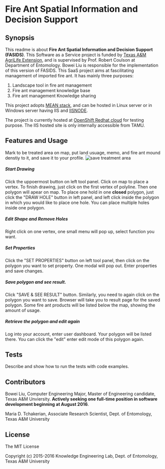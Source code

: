 Fire Ant Spatial Information and Decision Support
===

## Synopsis

This readme is about **Fire Ant Spatial Information and Decision Support (FASIDS)**. This Software as a Service project is funded by [Texas A&M AgriLife Extension](http://agrilifeextension.tamu.edu/), and is supervised by Prof. Robert Coulson at Department of Entomology. Bowei Liu is responsible for the implementation of this version of FASIDS.
This SaaS project aims at fascilitating management of imported fire ant.  It has mainly three purposes:
1. Landscape tool in fire ant management
2. Fire ant management knowledge base 
3. Fire ant management Knowledge sharing 

This project adopts [MEAN stack](http://blog.mongodb.org/post/49262866911/the-mean-stack-mongodb-expressjs-angularjs-and), and can be hosted in Linux server or in Windows server having IIS and [IISNODE](https://github.com/tjanczuk/iisnode). 

The project is currently hosted at [OpenShift Redhat cloud](http://fasids-u7yhjm.rhcloud.com/) for testing purpose. The IIS hosted site is only internally accessible from TAMU. 

## Features and Usage

Mark to be treated area on map, put land usuage, memo, and fire ant mound denstiy to it, and save it to your profile. 
![save treatment area](http://fasids-u7yhjm.rhcloud.com/img/screenshots/draw_area.jpg)

##### Start Drawing
Click the uppoermost button on left tool panel. Click on map to place a vertex. To finish drawing, just click on the first vertex of polyline. Then one polygon will apear on map.
To place one hold in one **closed** polygon, just click the "DRAW HOLE" button in left panel, and left click inside the polygon in which you would like to place one hole. You can place multiple holes inside one polygon. 

##### Edit Shape and Remove Holes
Right click on one vertex, one small menu will pop up, select function you want. 

##### Set Properties
Click the "SET PROPERTIES" button on left tool panel, then click on the polygon you want to set property. One modal will pop out. Enter properties and save changes.

##### Save polygon and see result.
Click "SAVE & SEE RESULT" button. Similarly, you need to again click on the polygon you want to save. Browser will take you to result page for the saved polygon. Some fire ant products will be listed below the map, showing the amount of usage.

##### Retrieve the polygon and edit again
Log into your account, enter user dashboard. Your polygon will be listed there.
You can click the "edit" enter edit mode of this polygon again.

## Tests

Describe and show how to run the tests with code examples.

## Contributors

Bowei Liu, Computer Engineering Major, Master of Engineering candidate, Texas A&M Unviersity. **Actively seeking one full-time position in software development beginning at August 2016**.

Maria D. Tchakerian, Associate Research Scientist, Dept. of Entomology, Texas A&M University 

## License


The MIT License

Copyright (c) 2015-2016 Knowledge Engineering Lab, Dept. of Entomology, Texas A&M University
